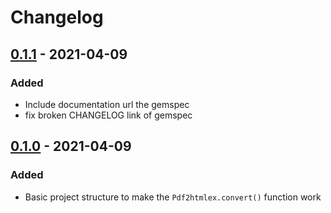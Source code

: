 # Changelog
## [0.1.1] - 2021-04-09

### Added

- Include documentation url the gemspec
- fix broken CHANGELOG link of gemspec

## [0.1.0] - 2021-04-09

### Added

- Basic project structure to make the `Pdf2htmlex.convert()` function work

[0.1.1]: https://github.com/marcosgz/pdf2htmlex/compare/v0.1.0...v0.1.1
[0.1.0]: https://github.com/marcosgz/pdf2htmlex/releases/tag/v0.1.0
